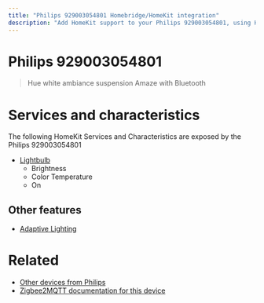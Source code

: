 ```yaml
---
title: "Philips 929003054801 Homebridge/HomeKit integration"
description: "Add HomeKit support to your Philips 929003054801, using Homebridge, Zigbee2MQTT and homebridge-z2m."
---
```

<!---
This file has been GENERATED using src/docgen/docgen.ts
DO NOT EDIT THIS FILE MANUALLY!
-->
# Philips 929003054801
> Hue white ambiance suspension Amaze with Bluetooth


# Services and characteristics
The following HomeKit Services and Characteristics are exposed by
the Philips 929003054801

* [Lightbulb](../../light.md)
  * Brightness
  * Color Temperature
  * On


## Other features
* [Adaptive Lighting](../../light.md)


# Related
* [Other devices from Philips](../index.md#philips)
* [Zigbee2MQTT documentation for this device](https://www.zigbee2mqtt.io/devices/929003054801.html)